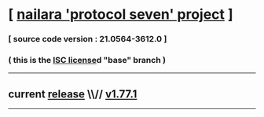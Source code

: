 
# [ [nailara 'protocol seven' project](http://nailara.network/) ]

### [ source code version : 21.0564-3612.0 ]

### ( this is the [ISC license](license)d "base" branch )
---
## current [release](https://github.com/taekiten/nailara/releases) \\\\// [v1.77.1](https://github.com/taekiten/nailara/releases/tag/v1.77.1)
---
